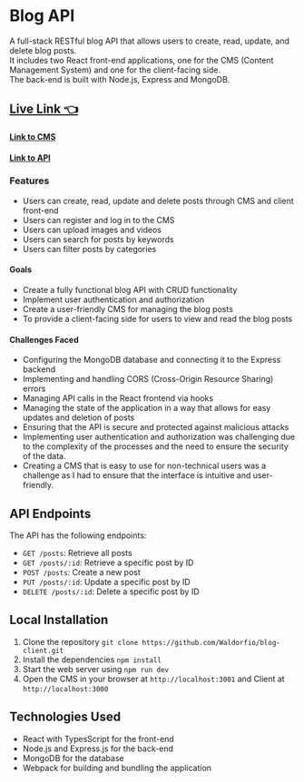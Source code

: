 # Blog API

A full-stack RESTful blog API that allows users to create, read, update, and delete blog posts.  
It includes two React front-end applications, one for the CMS (Content Management System) and one for the client-facing side.  
The back-end is built with Node.js, Express and MongoDB.

## [Live Link 👈]()
#### [Link to CMS](https://github.com/Waldorfio/blog-cms#readme)
#### [Link to API](https://github.com/Waldorfio/blog-api#readme)

### Features
- Users can create, read, update and delete posts through CMS and client front-end
- Users can register and log in to the CMS
- Users can upload images and videos
- Users can search for posts by keywords
- Users can filter posts by categories

#### Goals
- Create a fully functional blog API with CRUD functionality
- Implement user authentication and authorization
- Create a user-friendly CMS for managing the blog posts
- To provide a client-facing side for users to view and read the blog posts

#### Challenges Faced
- Configuring the MongoDB database and connecting it to the Express backend
- Implementing and handling CORS (Cross-Origin Resource Sharing) errors
- Managing API calls in the React frontend via hooks
- Managing the state of the application in a way that allows for easy updates and deletion of posts
- Ensuring that the API is secure and protected against malicious attacks
- Implementing user authentication and authorization was challenging due to the complexity of the processes and the need to ensure the security of the data.
- Creating a CMS that is easy to use for non-technical users was a challenge as I had to ensure that the interface is intuitive and user-friendly.

## API Endpoints
The API has the following endpoints:
- `GET /posts`: Retrieve all posts
- `GET /posts/:id`: Retrieve a specific post by ID
- `POST /posts`: Create a new post
- `PUT /posts/:id`: Update a specific post by ID
- `DELETE /posts/:id`: Delete a specific post by ID

## Local Installation
1.	Clone the repository `git clone https://github.com/Waldorfio/blog-client.git`
2.	Install the dependencies `npm install`
3.	Start the web server using `npm run dev`
4.	Open the CMS in your browser at `http://localhost:3001` and Client at `http://localhost:3000`

## Technologies Used
- React with TypesScript for the front-end
- Node.js and Express.js for the back-end
- MongoDB for the database
- Webpack for building and bundling the application
